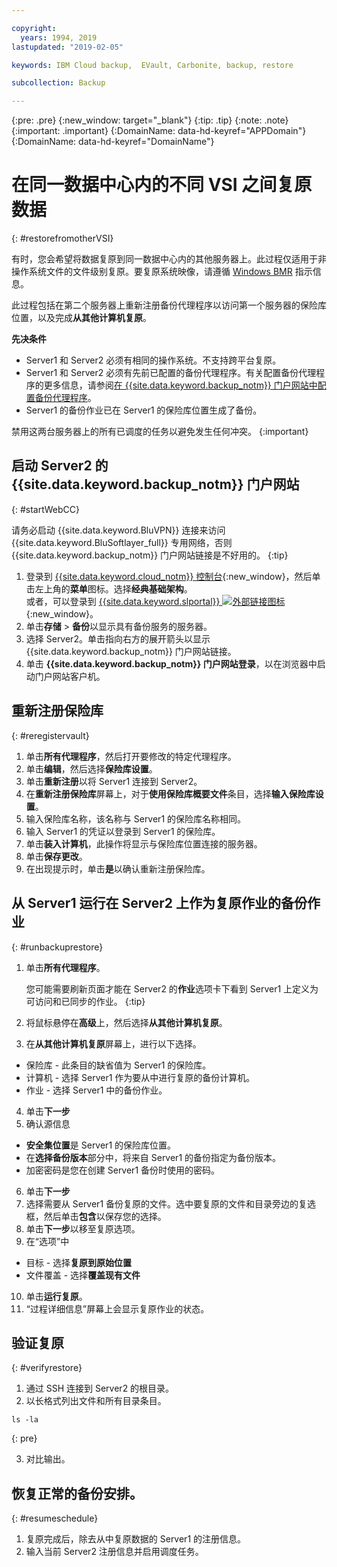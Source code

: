 ```yaml
---

copyright:
  years: 1994, 2019
lastupdated: "2019-02-05"

keywords: IBM Cloud backup,  EVault, Carbonite, backup, restore

subcollection: Backup

---
```

{:pre: .pre}
{:new_window: target="_blank"}
{:tip: .tip}
{:note: .note}
{:important: .important}
{:DomainName: data-hd-keyref="APPDomain"}
{:DomainName: data-hd-keyref="DomainName"}

# 在同一数据中心内的不同 VSI 之间复原数据
{: #restorefromotherVSI}

有时，您会希望将数据复原到同一数据中心内的其他服务器上。此过程仅适用于非操作系统文件的文件级别复原。要复原系统映像，请遵循 [Windows BMR](/docs/infrastructure/Backup?topic=Backup-restoreBMR) 指示信息。

此过程包括在第二个服务器上重新注册备份代理程序以访问第一个服务器的保险库位置，以及完成**从其他计算机复原**。

**先决条件**

- Server1 和 Server2 必须有相同的操作系统。不支持跨平台复原。
- Server1 和 Server2 必须有先前已配置的备份代理程序。有关配置备份代理程序的更多信息，请参阅[在 {{site.data.keyword.backup_notm}} 门户网站中配置备份代理程序](/docs/infrastructure/Backup?topic=Backup-getting-started#getting-started)。
- Server1 的备份作业已在 Server1 的保险库位置生成了备份。

禁用这两台服务器上的所有已调度的任务以避免发生任何冲突。
{:important}

## 启动 Server2 的 {{site.data.keyword.backup_notm}} 门户网站
{: #startWebCC}

请务必启动 {{site.data.keyword.BluVPN}} 连接来访问 {{site.data.keyword.BluSoftlayer_full}} 专用网络，否则 {{site.data.keyword.backup_notm}} 门户网站链接是不好用的。
{:tip}

1. 登录到 [{{site.data.keyword.cloud_notm}} 控制台](https://{DomainName}){:new_window}，然后单击左上角的**菜单**图标。选择**经典基础架构**。<br/>
   或者，可以登录到 [{{site.data.keyword.slportal}} ![外部链接图标](../../icons/launch-glyph.svg "外部链接图标")](https://control.softlayer.com/){:new_window}。
2. 单击**存储** > **备份**以显示具有备份服务的服务器。
3. 选择 Server2。单击指向右方的展开箭头以显示 {{site.data.keyword.backup_notm}} 门户网站链接。
4. 单击 **{{site.data.keyword.backup_notm}} 门户网站登录**，以在浏览器中启动门户网站客户机。

## 重新注册保险库
{: #reregistervault}

1. 单击**所有代理程序**，然后打开要修改的特定代理程序。
2. 单击**编辑**，然后选择**保险库设置**。
3. 单击**重新注册**以将 Server1 连接到 Server2。
4. 在**重新注册保险库**屏幕上，对于**使用保险库概要文件**条目，选择**输入保险库设置**。
5. 输入保险库名称，该名称与 Server1 的保险库名称相同。
6. 输入 Server1 的凭证以登录到 Server1 的保险库。
7. 单击**装入计算机**，此操作将显示与保险库位置连接的服务器。
8. 单击**保存更改**。
9. 在出现提示时，单击**是**以确认重新注册保险库。

## 从 Server1 运行在 Server2 上作为复原作业的备份作业
{: #runbackuprestore}

1. 单击**所有代理程序**。

   您可能需要刷新页面才能在 Server2 的**作业**选项卡下看到 Server1 上定义为可访问和已同步的作业。
   {:tip}
2. 将鼠标悬停在**高级**上，然后选择**从其他计算机复原**。
3. 在**从其他计算机复原**屏幕上，进行以下选择。
  - 保险库 - 此条目的缺省值为 Server1 的保险库。
  - 计算机 - 选择 Server1 作为要从中进行复原的备份计算机。
  - 作业 - 选择 Server1 中的备份作业。
4. 单击**下一步**
5. 确认源信息
  - **安全集位置**是 Server1 的保险库位置。
  - 在**选择备份版本**部分中，将来自 Server1 的备份指定为备份版本。
  - 加密密码是您在创建 Server1 备份时使用的密码。
6. 单击**下一步**
7. 选择需要从 Server1 备份复原的文件。选中要复原的文件和目录旁边的复选框，然后单击**包含**以保存您的选择。
8. 单击**下一步**以移至复原选项。
9. 在“选项”中
  - 目标 - 选择**复原到原始位置**
  - 文件覆盖 - 选择**覆盖现有文件**
10. 单击**运行复原**。
11. “过程详细信息”屏幕上会显示复原作业的状态。


## 验证复原
{: #verifyrestore}

1. 通过 SSH 连接到 Server2 的根目录。
2. 以长格式列出文件和所有目录条目。
  ```
  ls -la
  ```
  {: pre}

3. 对比输出。

## 恢复正常的备份安排。
{: #resumeschedule}

1. 复原完成后，除去从中复原数据的 Server1 的注册信息。
2. 输入当前 Server2 注册信息并启用调度任务。

